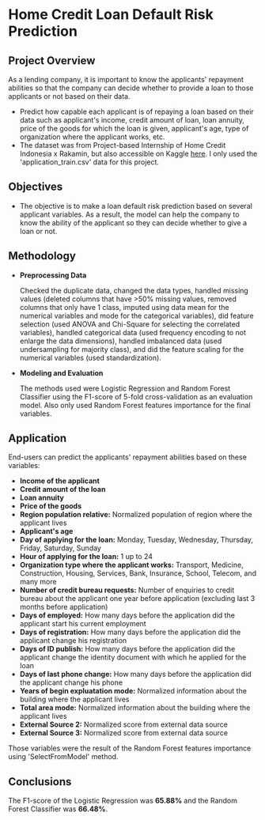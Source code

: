 # Home Credit Loan Default Risk Prediction

## Project Overview
As a lending company, it is important to know the applicants' repayment abilities so that the company can decide whether to provide a loan to those applicants or not based on their data.
- Predict how capable each applicant is of repaying a loan based on their data such as applicant's income, credit amount of loan, loan annuity, price of the goods for which the loan is given, applicant's age, type of organization where the applicant works, etc.
- The dataset was from Project-based Internship of Home Credit Indonesia x Rakamin, but also accessible on Kaggle [here](https://www.kaggle.com/competitions/home-credit-default-risk/data). I only used the 'application_train.csv' data for this project.

## Objectives
* The objective is to make a loan default risk prediction based on several applicant variables. As a result, the model can help the company to know the ability of the applicant so they can decide whether to give a loan or not.

## Methodology  
- **Preprocessing Data**

  Checked the duplicate data, changed the data types, handled missing values (deleted columns that have >50% missing values, removed columns that only have 1 class, imputed using data mean for the numerical variables and mode for the categorical variables), did feature selection (used ANOVA and Chi-Square for selecting the correlated variables), handled categorical data (used frequency encoding to not enlarge the data dimensions), handled imbalanced data (used undersampling for majority class), and did the feature scaling for the numerical variables (used standardization).

- **Modeling and Evaluation**

  The methods used were Logistic Regression and Random Forest Classifier using the F1-score of 5-fold cross-validation as an evaluation model. Also only used Random Forest features importance for the final variables.

## Application
End-users can predict the applicants' repayment abilities based on these variables:
- **Income of the applicant**
- **Credit amount of the loan**
- **Loan annuity**
- **Price of the goods**
- **Region population relative:** Normalized population of region where the applicant lives
- **Applicant's age**
- **Day of applying for the loan:** Monday, Tuesday, Wednesday, Thursday, Friday, Saturday, Sunday
- **Hour of applying for the loan:** 1 up to 24
- **Organization type where the applicant works:** Transport, Medicine, Construction, Housing, Services, Bank, Insurance, School, Telecom, and many more
- **Number of credit bureau requests:** Number of enquiries to credit bureau about the applicant one year before application (excluding last 3 months before application)
- **Days of employed:** How many days before the application did the applicant start his current employment
- **Days of registration:** How many days before the application did the applicant change his registration
- **Days of ID publish:** How many days before the application did the applicant change the identity document with which he applied for the loan
- **Days of last phone change:** How many days before the application did the applicant change his phone
- **Years of begin expluatation mode:** Normalized information about the building where the applicant lives
- **Total area mode:** Normalized information about the building where the applicant lives
- **External Source 2:** Normalized score from external data source
- **External Source 3:** Normalized score from external data source

Those variables were the result of the Random Forest features importance using 'SelectFromModel' method.

## Conclusions
The F1-score of the Logistic Regression was **65.88%** and the Random Forest Classifier was **66.48%**.
